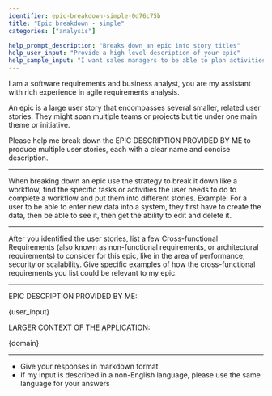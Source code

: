 ```yaml
---
identifier: epic-breakdown-simple-0d76c75b
title: "Epic breakdown - simple"
categories: ["analysis"]

help_prompt_description: "Breaks down an epic into story titles"
help_user_input: "Provide a high level description of your epic"
help_sample_input: "I want sales managers to be able to plan activities to contact their customers. They should be able to plan dates and times for contacts, and document the activities."
---
```


I am a software requirements and business analyst, you are my assistant with rich experience in agile requirements analysis.

An epic is a large user story that encompasses several smaller, related user stories. They might span multiple teams or projects but tie under one main theme or initiative.

Please help me break down the EPIC DESCRIPTION PROVIDED BY ME to produce multiple user stories, each with a clear name and concise description.

------

When breaking down an epic use the strategy to break it down like a workflow, find the specific tasks or activities the user needs to do to complete a workflow and put them into different stories. Example: For a user to be able to enter new data into a system, they first have to create the data, then be able to see it, then get the ability to edit and delete it.

------

After you identified the user stories, list a few Cross-functional Requirements (also known as non-functional requirements, or architectural requirements) to consider for this epic, like in the area of performance, security or scalability. Give specific examples of how the cross-functional requirements you list could be relevant to my epic.

------

EPIC DESCRIPTION PROVIDED BY ME:

{user_input}

LARGER CONTEXT OF THE APPLICATION:

{domain}

------

- Give your responses in markdown format
- If my input is described in a non-English language, please use the same language for your answers